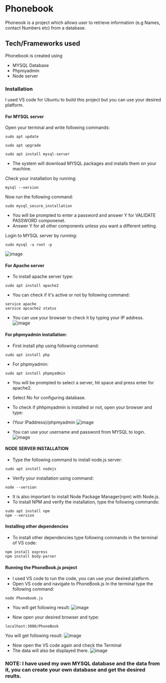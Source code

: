 # Phonebook
Phoneook is a project which allows user to retrieve information (e.g Names, contact Numbers etc) from a database.

## Tech/Frameworks used

Phonebook is created using
* MYSQL Database
* Phpmyadmin
* Node server
### Installation
I used VS code for Ubuntu to build this project but you can use your desired platform.
#### For MYSQL server
Open your terminal and write following commands:
```console
sudo apt update
```
```console
sudo apt upgrade
```
```console
sudo apt install mysql-server
```
* The system will download MYSQL packages and installs them on your machine.

Check your installation by running:
```console
mysql --version
```
Now run the following command:
```console
sudo mysql_secure_installation
```
* You will be prompted to enter a password and answer Y for VALIDATE PASSWORD componenet.
* Answer Y for all other components unless you want a different setting.

Login to MYSQL server by running:
```console
sudo mysql -u root -p
```
![image](https://user-images.githubusercontent.com/103660705/191687720-aed2104a-5be7-4018-88c3-f1cd665f25d4.png)

#### For Apache server
* To install apache server type:
``` console
sudo apt install apache2
```
* You can check if it's active or not by following command:
``` console
service apache
service apcache2 status
```
* You can use your browser to check it by typing your IP address.
![image](https://user-images.githubusercontent.com/103660705/191691829-c6539159-3455-436a-8b36-38588c0de89f.png)


#### For phpmyadmin installation:
* First install php using following command:
``` console
sudo apt install php
```
* For phpmyadmin:
``` console
sudo apt install phpmyadmin
```
* You will be prompted to select a server, hit space and press enter for apache2.
* Select No for configuring database.
* To check if phhpmyadmin is installed or not, open your browser and type:
* (Your IPaddress)/phpmyadmin
![image](https://user-images.githubusercontent.com/103660705/191691995-e02cee76-6eab-4e27-af19-20e23be8b486.png)

* You can use your username and password from MYSQL to login.
![image](https://user-images.githubusercontent.com/103660705/191692046-d6e0c80f-d1b4-4fb6-a3a1-4cf9bf6e0b4c.png)

#### NODE SERVER INSTALLATION
* Type the following command to install node.js server:
```console
sudo apt install nodejs
```
* Verify your installation using command:
```console
node --version
```
* It is also important to install Node Package Manager(npm) with Node.js.
* To install NPM and verify the installation, type the following commands:
```console
sudo apt install npm
npm --version
```
#### Installing other dependencies
* To install other dependencies type following commands in the terminal of VS code:
```console
npm install express
npm install body-parser
```
#### Running the PhoneBook.js project
* I used VS code to run the code, you can use your desired platform.
* Open VS code and navigate to PhoneBook.js
In the terminal type the following command:
```console
node Phonebook.js
```
* You will get following result:
![image](https://user-images.githubusercontent.com/103660705/191757587-ee8129b1-f2dc-40f9-a467-8d4949907008.png)


* Now open your desired browser and type:
```console
localhost:3000/PhoneBook
```
You will get following result:
![image](https://user-images.githubusercontent.com/103660705/191757662-68c4d4d0-ac94-4d27-8fa3-15786844382f.png)


* Now open the VS code again and check the Terminal
* The data will also be displayed there.
![image](https://user-images.githubusercontent.com/103660705/191757714-7684ca94-f037-41fe-b67e-99d8ccc2e0d6.png)

### NOTE: I have used my own MYSQL database and the data from it, you can create your own database and get the desired reults.


